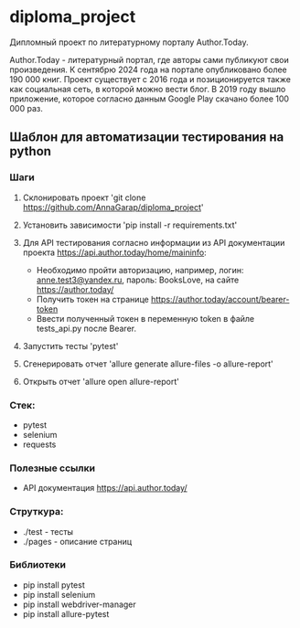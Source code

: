 # diploma_project
Дипломный проект по литературному порталу Author.Today.

Author.Today - литературный портал, где авторы сами публикуют свои произведения.
К сентябрю 2024 года на портале опубликовано более 190 000 книг.
Проект существует с 2016 года и позиционируется также как социальная сеть, в которой можно вести блог.
В 2019 году вышло приложение, которое согласно данным Google Play скачано более 100 000 раз.


## Шаблон для автоматизации тестирования на python

### Шаги
1. Склонировать проект 'git clone https://github.com/AnnaGarap/diploma_project'
2. Установить зависимости 'pip install -r requirements.txt'

3. Для API тестирования согласно информации из API документации проекта https://api.author.today/home/maininfo:
   - Необходимо пройти авторизацию, например, логин: anne.test3@yandex.ru, пароль: BooksLove, на сайте https://author.today/
   - Получить токен на странице https://author.today/account/bearer-token
   - Ввести полученный токен в переменную token в файле tests_api.py после Bearer.
4. Запустить тесты 'pytest'
5. Сгенерировать отчет 'allure generate allure-files -o allure-report'
6. Открыть отчет 'allure open allure-report'

### Стек:
- pytest
- selenium
- requests

### Полезные ссылки
- API документация https://api.author.today/

### Струткура:
- ./test - тесты
- ./pages - описание страниц

### Библиотеки
- pip install pytest
- pip install selenium
- pip install webdriver-manager 
- pip install allure-pytest